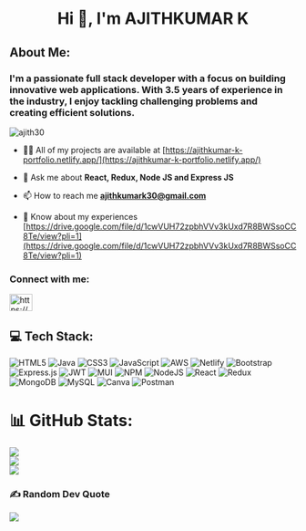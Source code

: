 <h1 align="center">Hi 👋, I'm AJITHKUMAR K</h1>

## About Me:
<h3 align="left">I'm a passionate full stack developer with a focus on building innovative web applications. With 3.5 years of experience in the industry, I enjoy tackling challenging problems and creating efficient solutions.</h3>



<p align="left"> <img src="https://komarev.com/ghpvc/?username=ajith30&label=Profile%20views&color=0e75b6&style=flat" alt="ajith30" /> </p>



- 👨‍💻 All of my projects are available at [https://ajithkumar-k-portfolio.netlify.app/](https://ajithkumar-k-portfolio.netlify.app/)

- 💬 Ask me about **React, Redux, Node JS and Express JS**

- 📫 How to reach me **ajithkumark30@gmail.com**

- 📄 Know about my experiences [https://drive.google.com/file/d/1cwVUH72zpbhVVv3kUxd7R8BWSsoCC8Te/view?pli=1](https://drive.google.com/file/d/1cwVUH72zpbhVVv3kUxd7R8BWSsoCC8Te/view?pli=1)

<h3 align="left">Connect with me:</h3>
<p align="left">
<a href="https://linkedin.com/in/https://www.linkedin.com/in/ajithkumark30/" target="blank"><img align="center" src="https://raw.githubusercontent.com/rahuldkjain/github-profile-readme-generator/master/src/images/icons/Social/linked-in-alt.svg" alt="https://www.linkedin.com/in/ajithkumark30/" height="30" width="40" /></a>
</p>

## 💻 Tech Stack:
![HTML5](https://img.shields.io/badge/html5-%23E34F26.svg?style=for-the-badge&logo=html5&logoColor=white) ![Java](https://img.shields.io/badge/java-%23ED8B00.svg?style=for-the-badge&logo=java&logoColor=white) ![CSS3](https://img.shields.io/badge/css3-%231572B6.svg?style=for-the-badge&logo=css3&logoColor=white) ![JavaScript](https://img.shields.io/badge/javascript-%23323330.svg?style=for-the-badge&logo=javascript&logoColor=%23F7DF1E) ![AWS](https://img.shields.io/badge/AWS-%23FF9900.svg?style=for-the-badge&logo=amazon-aws&logoColor=white) ![Netlify](https://img.shields.io/badge/netlify-%23000000.svg?style=for-the-badge&logo=netlify&logoColor=#00C7B7) ![Bootstrap](https://img.shields.io/badge/bootstrap-%23563D7C.svg?style=for-the-badge&logo=bootstrap&logoColor=white) ![Express.js](https://img.shields.io/badge/express.js-%23404d59.svg?style=for-the-badge&logo=express&logoColor=%2361DAFB) ![JWT](https://img.shields.io/badge/JWT-black?style=for-the-badge&logo=JSON%20web%20tokens) ![MUI](https://img.shields.io/badge/MUI-%230081CB.svg?style=for-the-badge&logo=material-ui&logoColor=white) ![NPM](https://img.shields.io/badge/NPM-%23000000.svg?style=for-the-badge&logo=npm&logoColor=white) ![NodeJS](https://img.shields.io/badge/node.js-6DA55F?style=for-the-badge&logo=node.js&logoColor=white) ![React](https://img.shields.io/badge/react-%2320232a.svg?style=for-the-badge&logo=react&logoColor=%2361DAFB) ![Redux](https://img.shields.io/badge/redux-%23593d88.svg?style=for-the-badge&logo=redux&logoColor=white) ![MongoDB](https://img.shields.io/badge/MongoDB-%234ea94b.svg?style=for-the-badge&logo=mongodb&logoColor=white) ![MySQL](https://img.shields.io/badge/mysql-%2300f.svg?style=for-the-badge&logo=mysql&logoColor=white) ![Canva](https://img.shields.io/badge/Canva-%2300C4CC.svg?style=for-the-badge&logo=Canva&logoColor=white) ![Postman](https://img.shields.io/badge/Postman-FF6C37?style=for-the-badge&logo=postman&logoColor=white)


# 📊 GitHub Stats:
![](https://github-readme-stats.vercel.app/api?username=ajith30&theme=dark&hide_border=false&include_all_commits=false&count_private=true)<br/>
![](https://github-readme-streak-stats.herokuapp.com/?user=ajith30&theme=dark&hide_border=false)<br/>
![](https://github-readme-stats.vercel.app/api/top-langs/?username=ajith30&theme=dark&hide_border=false&include_all_commits=false&count_private=true&layout=compact)

### ✍️ Random Dev Quote
![](https://quotes-github-readme.vercel.app/api?type=horizontal&theme=radical)



